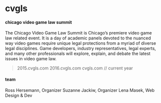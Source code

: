 # cvgls

#### chicago video game law summit 

The Chicago Video Game Law Summit is Chicago’s premiere video game law related event. It is a day of academic panels devoted to the nuanced way video games require unique legal protections from a myriad of diverse legal disciplines. Game developers, industry representatives, legal experts, and many other professionals will explore, explain, and debate the latest issues in video game law.

> 2015.cvgls.com
> 2016.cvgls.com
> cvgls.com // current year


#### team

Ross Hersemann, Organizer
Suzanne Jackiw, Organizer
Lena Masek, Web Design & Dev
